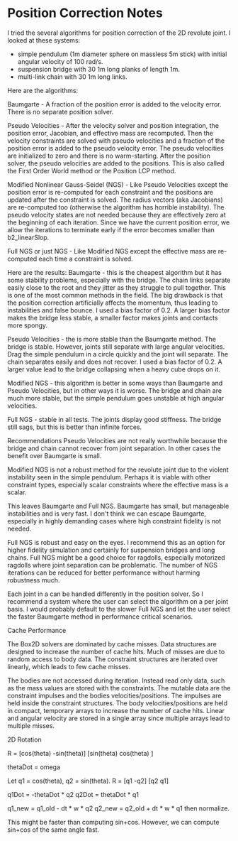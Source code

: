 
Position Correction Notes
=========================

I tried the several algorithms for position correction of the 2D revolute joint.
I looked at these systems:
- simple pendulum (1m diameter sphere on massless 5m stick) with initial angular velocity of 100 rad/s.
- suspension bridge with 30 1m long planks of length 1m.
- multi-link chain with 30 1m long links.

Here are the algorithms:

Baumgarte - A fraction of the position error is added to the velocity error. There is no
separate position solver.

Pseudo Velocities - After the velocity solver and position integration,
the position error, Jacobian, and effective mass are recomputed. Then
the velocity constraints are solved with pseudo velocities and a fraction
of the position error is added to the pseudo velocity error. The pseudo
velocities are initialized to zero and there is no warm-starting. After
the position solver, the pseudo velocities are added to the positions.
This is also called the First Order World method or the Position LCP method.

Modified Nonlinear Gauss-Seidel (NGS) - Like Pseudo Velocities except the
position error is re-computed for each constraint and the positions are updated
after the constraint is solved. The radius vectors (aka Jacobians) are
re-computed too (otherwise the algorithm has horrible instability). The pseudo
velocity states are not needed because they are effectively zero at the beginning
of each iteration. Since we have the current position error, we allow the
iterations to terminate early if the error becomes smaller than b2_linearSlop.

Full NGS or just NGS - Like Modified NGS except the effective mass are re-computed
each time a constraint is solved.

Here are the results:
Baumgarte - this is the cheapest algorithm but it has some stability problems,
especially with the bridge. The chain links separate easily close to the root
and they jitter as they struggle to pull together. This is one of the most common
methods in the field. The big drawback is that the position correction artificially
affects the momentum, thus leading to instabilities and false bounce. I used a
bias factor of 0.2. A larger bias factor makes the bridge less stable, a smaller
factor makes joints and contacts more spongy.

Pseudo Velocities - the is more stable than the Baumgarte method. The bridge is
stable. However, joints still separate with large angular velocities. Drag the
simple pendulum in a circle quickly and the joint will separate. The chain separates
easily and does not recover. I used a bias factor of 0.2. A larger value lead to
the bridge collapsing when a heavy cube drops on it.

Modified NGS - this algorithm is better in some ways than Baumgarte and Pseudo
Velocities, but in other ways it is worse. The bridge and chain are much more
stable, but the simple pendulum goes unstable at high angular velocities.

Full NGS - stable in all tests. The joints display good stiffness. The bridge
still sags, but this is better than infinite forces.

Recommendations
Pseudo Velocities are not really worthwhile because the bridge and chain cannot
recover from joint separation. In other cases the benefit over Baumgarte is small.

Modified NGS is not a robust method for the revolute joint due to the violent
instability seen in the simple pendulum. Perhaps it is viable with other constraint
types, especially scalar constraints where the effective mass is a scalar.

This leaves Baumgarte and Full NGS. Baumgarte has small, but manageable instabilities
and is very fast. I don't think we can escape Baumgarte, especially in highly
demanding cases where high constraint fidelity is not needed.

Full NGS is robust and easy on the eyes. I recommend this as an option for
higher fidelity simulation and certainly for suspension bridges and long chains.
Full NGS might be a good choice for ragdolls, especially motorized ragdolls where
joint separation can be problematic. The number of NGS iterations can be reduced
for better performance without harming robustness much.

Each joint in a can be handled differently in the position solver. So I recommend
a system where the user can select the algorithm on a per joint basis. I would
probably default to the slower Full NGS and let the user select the faster
Baumgarte method in performance critical scenarios.



Cache Performance

The Box2D solvers are dominated by cache misses. Data structures are designed
to increase the number of cache hits. Much of misses are due to random access
to body data. The constraint structures are iterated over linearly, which leads
to few cache misses.

The bodies are not accessed during iteration. Instead read only data, such as
the mass values are stored with the constraints. The mutable data are the constraint
impulses and the bodies velocities/positions. The impulses are held inside the
constraint structures. The body velocities/positions are held in compact, temporary
arrays to increase the number of cache hits. Linear and angular velocity are
stored in a single array since multiple arrays lead to multiple misses.



2D Rotation

R = [cos(theta) -sin(theta)]
[sin(theta) cos(theta) ]

thetaDot = omega

Let q1 = cos(theta), q2 = sin(theta).
R = [q1 -q2]
[q2  q1]

q1Dot = -thetaDot * q2
q2Dot = thetaDot * q1

q1_new = q1_old - dt * w * q2
q2_new = q2_old + dt * w * q1
then normalize.

This might be faster than computing sin+cos.
However, we can compute sin+cos of the same angle fast.
